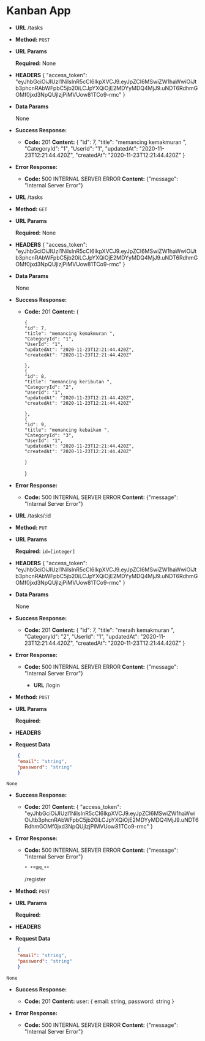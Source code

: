 # Kanban App

* **URL**
    /tasks
    
* **Method:**
    `POST`

*  **URL Params**

   **Required:**
    None

*  **HEADERS**
    {
    "access_token": "eyJhbGciOiJIUzI1NiIsInR5cCI6IkpXVCJ9.eyJpZCI6MSwiZW1haWwiOiJtb3phcnRAbWFpbC5jb20iLCJpYXQiOjE2MDYyMDQ4MjJ9.uNDT6RdhmGOMf0jxd3NpQUjlzjPiMVUow81TCo9-rmc"
    }


* **Data Params**

    None

* **Success Response:**
    *   **Code:** 201 
        **Content:** {
            "id": 7,
            "title": "memancing kemakmuran ",
            "CategoryId": "1",
            "UserId": "1",
            "updatedAt": "2020-11-23T12:21:44.420Z",
            "createdAt": "2020-11-23T12:21:44.420Z"
        }

* **Error Response:**

  * **Code:** 500 INTERNAL SERVER ERROR 
    **Content:** {"message": "Internal Server Error"}



* **URL**
    /tasks
    
* **Method:**
    `GET`

*  **URL Params**

   **Required:**
    None

*  **HEADERS**
    {
    "access_token": "eyJhbGciOiJIUzI1NiIsInR5cCI6IkpXVCJ9.eyJpZCI6MSwiZW1haWwiOiJtb3phcnRAbWFpbC5jb20iLCJpYXQiOjE2MDYyMDQ4MjJ9.uNDT6RdhmGOMf0jxd3NpQUjlzjPiMVUow81TCo9-rmc"
    }


* **Data Params**

    None

* **Success Response:**
    *   **Code:** 201 
        **Content:** {
            
            
            {
            "id": 7,
            "title": "memancing kemakmuran ",
            "CategoryId": "1",
            "UserId": "1",
            "updatedAt": "2020-11-23T12:21:44.420Z",
            "createdAt": "2020-11-23T12:21:44.420Z"

            },
            {
            "id": 8,
            "title": "memancing keributan ",
            "CategoryId": "2",
            "UserId": "1",
            "updatedAt": "2020-11-23T12:21:44.420Z",
            "createdAt": "2020-11-23T12:21:44.420Z"

            },
            {
            "id": 9,
            "title": "memancing kebaikan ",
            "CategoryId": "3",
            "UserId": "1",
            "updatedAt": "2020-11-23T12:21:44.420Z",
            "createdAt": "2020-11-23T12:21:44.420Z"

            }
        }

* **Error Response:**

  * **Code:** 500 INTERNAL SERVER ERROR 
    **Content:** {"message": "Internal Server Error"}


* **URL**
    /tasks/:id
    
* **Method:**
    `PUT`

*  **URL Params**

   **Required:**
    `id=[integer]`

*  **HEADERS**
    {
    "access_token": "eyJhbGciOiJIUzI1NiIsInR5cCI6IkpXVCJ9.eyJpZCI6MSwiZW1haWwiOiJtb3phcnRAbWFpbC5jb20iLCJpYXQiOjE2MDYyMDQ4MjJ9.uNDT6RdhmGOMf0jxd3NpQUjlzjPiMVUow81TCo9-rmc"
    }


* **Data Params**

    None

* **Success Response:**
    *   **Code:** 201 
        **Content:** {
            "id": 7,
            "title": "meraih kemakmuran ",
            "CategoryId": "2",
            "UserId": "1",
            "updatedAt": "2020-11-23T12:21:44.420Z",
            "createdAt": "2020-11-23T12:21:44.420Z"
        }

* **Error Response:**

  * **Code:** 500 INTERNAL SERVER ERROR 
    **Content:** {"message": "Internal Server Error"}

    * **URL**
    /login
    
* **Method:**
    `POST`

*  **URL Params**

   **Required:**

*  **HEADERS**


* **Request Data**
```json
    {
    "email": "string",
    "password": "string"
    }
```
    None

* **Success Response:**
    *   **Code:** 201 
        **Content:** {
            "access_token": "eyJhbGciOiJIUzI1NiIsInR5cCI6IkpXVCJ9.eyJpZCI6MSwiZW1haWwiOiJtb3phcnRAbWFpbC5jb20iLCJpYXQiOjE2MDYyMDQ4MjJ9.uNDT6RdhmGOMf0jxd3NpQUjlzjPiMVUow81TCo9-rmc"
        }

* **Error Response:**

  * **Code:** 500 INTERNAL SERVER ERROR 
    **Content:** {"message": "Internal Server Error"}


        * **URL**
    /register
    
* **Method:**
    `POST`

*  **URL Params**

   **Required:**

*  **HEADERS**


* **Request Data**
```json
    {
    "email": "string",
    "password": "string"
    }
```
    None

* **Success Response:**
    *   **Code:** 201 
        **Content:** 
        user: {
            email: string,
            password: string
        }

* **Error Response:**

  * **Code:** 500 INTERNAL SERVER ERROR 
    **Content:** {"message": "Internal Server Error"}


